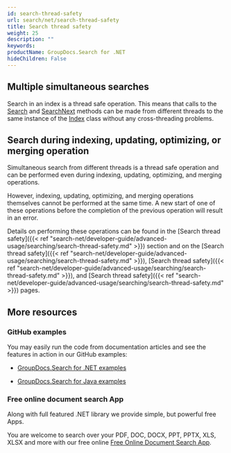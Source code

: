 ```yaml
---
id: search-thread-safety
url: search/net/search-thread-safety
title: Search thread safety
weight: 25
description: ""
keywords: 
productName: GroupDocs.Search for .NET
hideChildren: False
---
```

## Multiple simultaneous searches

Search in an index is a thread safe operation. This means that calls to the [Search](https://apireference.groupdocs.com/net/search/groupdocs.search/index/methods/search/index) and [SearchNext](https://apireference.groupdocs.com/net/search/groupdocs.search/index/methods/searchnext/index) methods can be made from different threads to the same instance of the [Index](https://apireference.groupdocs.com/net/search/groupdocs.search/index) class without any cross-threading problems.

## Search during indexing, updating, optimizing, or merging operation

Simultaneous search from different threads is a thread safe operation and can be performed even during indexing, updating, optimizing, and merging operations.

However, indexing, updating, optimizing, and merging operations themselves cannot be performed at the same time. A new start of one of these operations before the completion of the previous operation will result in an error.

Details on performing these operations can be found in the [Search thread safety]({{< ref "search-net/developer-guide/advanced-usage/searching/search-thread-safety.md" >}}) section and on the [Search thread safety]({{< ref "search-net/developer-guide/advanced-usage/searching/search-thread-safety.md" >}}), [Search thread safety]({{< ref "search-net/developer-guide/advanced-usage/searching/search-thread-safety.md" >}}), and [Search thread safety]({{< ref "search-net/developer-guide/advanced-usage/searching/search-thread-safety.md" >}}) pages.

## More resources

### GitHub examples

You may easily run the code from documentation articles and see the features in action in our GitHub examples:

*   [GroupDocs.Search for .NET examples](https://github.com/groupdocs-search/GroupDocs.Search-for-.NET)
    
*   [GroupDocs.Search for Java examples](https://github.com/groupdocs-search/GroupDocs.Search-for-Java)
    

### Free online document search App

Along with full featured .NET library we provide simple, but powerful free Apps.

You are welcome to search over your PDF, DOC, DOCX, PPT, PPTX, XLS, XLSX and more with our free online [Free Online Document Search App](https://products.groupdocs.app/search).
